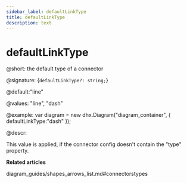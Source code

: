 ```yaml
---
sidebar_label: defaultLinkType
title: defaultLinkType
description: text
---
```


# defaultLinkType

@short: the default type of a connector

@signature: {`defaultLinkType?: string;`}

@default:"line"

@values: "line", "dash"

@example:
var diagram = new dhx.Diagram("diagram_container", { 
    defaultLinkType:"dash"
});

@descr:

This value is applied, if the connector config doesn't contain the "type" property.

**Related articles**

diagram_guides/shapes_arrows_list.md#connectorstypes
